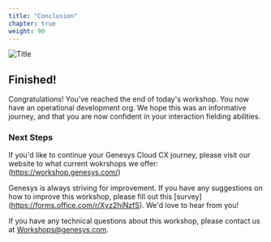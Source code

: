 ```yaml
---
title: "Conclusion"
chapter: true
weight: 90
---
```

![Title](/images/Conclusion.jpg)

## Finished!

Congratulations! You've reached the end of today's workshop. You now have an operational development org. We hope this was an informative journey, and that you are now confident in your interaction fielding abilities.  

### Next Steps
If you'd like to continue your Genesys Cloud CX journey, please visit our website to what current wokrshops we offer: (https://workshop.genesys.com/)

Genesys is always striving for improvement. If you have any suggestions on how to improve this workshop, please fill out this [survey] (https://forms.office.com/r/Xyz2hiNzfS). We'd love to hear from you!

If you have any technical questions about this workshop, please contact us at Workshops@genesys.com.


